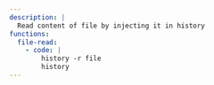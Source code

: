 ```yaml
---
description: |
  Read content of file by injecting it in history
functions:
  file-read:
    - code: |
        history -r file
        history
---
```

